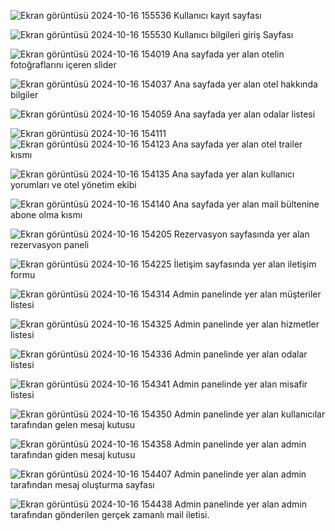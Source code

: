 ![Ekran görüntüsü 2024-10-16 155536](https://github.com/user-attachments/assets/5be37711-97da-4591-a4ae-4c2e19cbed35)
Kullanıcı kayıt sayfası

![Ekran görüntüsü 2024-10-16 155530](https://github.com/user-attachments/assets/4f50dfad-04ee-4f0b-89af-46cbd80b5140)
Kullanıcı bilgileri giriş Sayfası

![Ekran görüntüsü 2024-10-16 154019](https://github.com/user-attachments/assets/2880720b-c8df-465b-ab1a-934c4442ce19)
Ana sayfada yer alan otelin fotoğraflarını içeren slider

![Ekran görüntüsü 2024-10-16 154037](https://github.com/user-attachments/assets/d8d9668e-e2ad-4192-867d-401f47e9e20a)
Ana sayfada yer alan otel hakkında bilgiler

![Ekran görüntüsü 2024-10-16 154059](https://github.com/user-attachments/assets/d1a157e2-717f-4ac5-8242-89d92ee229b9)
Ana sayfada yer alan odalar listesi


![Ekran görüntüsü 2024-10-16 154111](https://github.com/user-attachments/assets/fe540cf1-f5b4-4441-aec5-ce071d81a5dc)
![Ekran görüntüsü 2024-10-16 154123](https://github.com/user-attachments/assets/9fb24636-8392-425a-aa11-879fc88f0fb5)
Ana sayfada yer alan otel trailer kısmı

![Ekran görüntüsü 2024-10-16 154135](https://github.com/user-attachments/assets/9ad931bf-42f5-4ec7-afeb-303dd0de7e8b)
Ana sayfada yer alan kullanıcı yorumları ve otel yönetim ekibi

![Ekran görüntüsü 2024-10-16 154140](https://github.com/user-attachments/assets/ea926ea3-cbaf-4428-ad4b-cf7e1271d13d)
Ana sayfada yer alan mail bültenine abone olma kısmı

![Ekran görüntüsü 2024-10-16 154205](https://github.com/user-attachments/assets/9aca0a25-2f79-470b-be23-d91375ab52da)
Rezervasyon sayfasında yer alan rezervasyon paneli

![Ekran görüntüsü 2024-10-16 154225](https://github.com/user-attachments/assets/4e6c7fe9-755c-43b1-8027-a67c076a051f)
İletişim sayfasında yer alan iletişim formu

![Ekran görüntüsü 2024-10-16 154314](https://github.com/user-attachments/assets/c15ab8c5-d254-48b7-92c8-1a03d1930734)
Admin panelinde yer alan müşteriler listesi

![Ekran görüntüsü 2024-10-16 154325](https://github.com/user-attachments/assets/59d7ea87-49fc-4b51-a9cd-74c731c15a9a)
Admin panelinde yer alan hizmetler listesi

![Ekran görüntüsü 2024-10-16 154336](https://github.com/user-attachments/assets/bbe6f2a6-e7c1-4765-ad64-37c9fb4e85ba)
Admin panelinde yer alan odalar listesi

![Ekran görüntüsü 2024-10-16 154341](https://github.com/user-attachments/assets/1ff3d69c-e622-46d8-bbc4-3be28476674e)
Admin panelinde yer alan misafir listesi

![Ekran görüntüsü 2024-10-16 154350](https://github.com/user-attachments/assets/78aa9294-374a-46ba-a0de-ae9b367352ec)
Admin panelinde yer alan kullanıcılar tarafından gelen mesaj kutusu

![Ekran görüntüsü 2024-10-16 154358](https://github.com/user-attachments/assets/7b9f6198-49a8-482f-89d1-9a65049ea86e)
Admin panelinde yer alan admin tarafından giden mesaj kutusu

![Ekran görüntüsü 2024-10-16 154407](https://github.com/user-attachments/assets/f25ead2c-332a-4a3b-9ea2-fb1b9da139b4)
Admin panelinde yer alan admin tarafından mesaj oluşturma sayfası

![Ekran görüntüsü 2024-10-16 154438](https://github.com/user-attachments/assets/9d6dddec-b2ce-4e73-84e8-b3098ffb0f64)
Admin panelinde yer alan admin tarafından gönderilen gerçek zamanlı mail iletisi.







